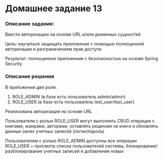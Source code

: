 # Домашнее задание 13

### Описание задания:

Ввести авторизацию на основе URL и/или доменных сущностей

Цель: научиться защищать приложение с помощью полноценной авторизации и разграничением прав доступа

Результат: полноценное приложение с безопасностью на основе Spring Security

### Описание решения

В приложении две роли:
1) ROLE_ADMIN (в базе есть пользователь admin/admin)
2) ROLE_USER (в базе есть пользователь test_user/test_user)

Реализована авторизация на основе URL

Пользователи с ролью ROLE_USER могут выполнять CRUD операции с книгами, жанрами, авторами, оставлять рецензии на книги и обновлять данные своих учетных записей (логин/пароль)

Пользователям с ролью ROLE_ADMIN доступны все операции ROLE_USER + просмотр списка пользователей системы, блокирование/разблокирование учетных записей и добавление новых
